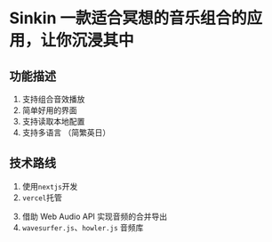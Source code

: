 # Sinkin 一款适合冥想的音乐组合的应用，让你沉浸其中

## 功能描述

1. 支持组合音效播放
2. 简单好用的界面
3. 支持读取本地配置
4. 支持多语言 （简繁英日）

## 技术路线

1. 使用`nextjs`开发
2. `vercel`托管
<!-- 后续实现 -->
3. 借助 Web Audio API 实现音频的合并导出
4. `wavesurfer.js`、`howler.js` 音频库
